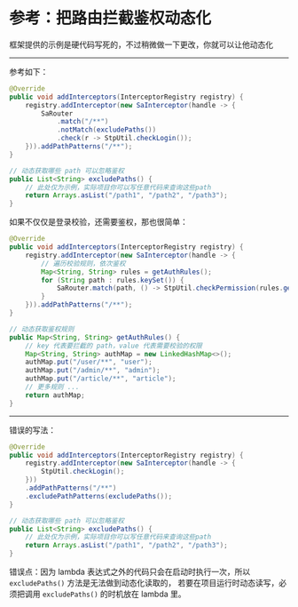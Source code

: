 # 参考：把路由拦截鉴权动态化

框架提供的示例是硬代码写死的，不过稍微做一下更改，你就可以让他动态化

--- 

参考如下：

``` java
@Override
public void addInterceptors(InterceptorRegistry registry) {
	registry.addInterceptor(new SaInterceptor(handle -> {
		SaRouter
			.match("/**")
			.notMatch(excludePaths())
			.check(r -> StpUtil.checkLogin());
	})).addPathPatterns("/**");
}

// 动态获取哪些 path 可以忽略鉴权 
public List<String> excludePaths() {
	// 此处仅为示例，实际项目你可以写任意代码来查询这些path
	return Arrays.asList("/path1", "/path2", "/path3");
}
```

如果不仅仅是登录校验，还需要鉴权，那也很简单：
``` java
@Override
public void addInterceptors(InterceptorRegistry registry) {
	registry.addInterceptor(new SaInterceptor(handle -> {
		// 遍历校验规则，依次鉴权 
		Map<String, String> rules = getAuthRules();
		for (String path : rules.keySet()) {
			SaRouter.match(path, () -> StpUtil.checkPermission(rules.get(path)));
		}
	})).addPathPatterns("/**");
}

// 动态获取鉴权规则 
public Map<String, String> getAuthRules() {
	// key 代表要拦截的 path，value 代表需要校验的权限 
	Map<String, String> authMap = new LinkedHashMap<>();
	authMap.put("/user/**", "user");
	authMap.put("/admin/**", "admin");
	authMap.put("/article/**", "article");
	// 更多规则 ... 
	return authMap;
}
```


--- 

错误的写法：

``` java
@Override
public void addInterceptors(InterceptorRegistry registry) {
	registry.addInterceptor(new SaInterceptor(handle -> {
		StpUtil.checkLogin();
	}))
	.addPathPatterns("/**")
	.excludePathPatterns(excludePaths());
}

// 动态获取哪些 path 可以忽略鉴权 
public List<String> excludePaths() {
	// 此处仅为示例，实际项目你可以写任意代码来查询这些path
	return Arrays.asList("/path1", "/path2", "/path3");
}
```

错误点：因为 lambda 表达式之外的代码只会在启动时执行一次，所以 `excludePaths()` 方法是无法做到动态化读取的，
若要在项目运行时动态读写，必须把调用 `excludePaths()` 的时机放在 lambda 里。




